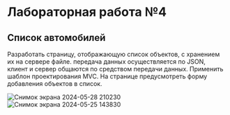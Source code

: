 # Лабораторная работа №4
## Список автомобилей
Разработать страницу, отображающую список объектов, с хранением их на сервере файле. передача данных осуществляется по JSON, клиент и сервер общаются по средством передачи данных. Применить шаблон проектирования MVC. На странице предусмотреть форму добавления объектов в список.

![Снимок экрана 2024-05-28 210230](https://github.com/ka1ssu/Laba4_Servlet/assets/124870566/f0fcc9c1-7203-4056-890f-e0d97a159aca)
![Снимок экрана 2024-05-25 143830](https://github.com/ka1ssu/Laba4_Servlet/assets/124870566/ac934ed2-2c53-43eb-a5a2-a18598f3fb51)
